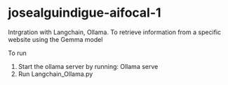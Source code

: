 # josealguindigue-aifocal-1

Intrgration with Langchain, Ollama. To retrieve information from a specific website using the Gemma model

To run
1. Start the ollama server by running: Ollama serve
2. Run Langchain_Ollama.py
